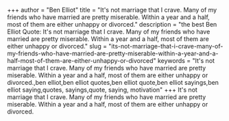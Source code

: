 +++
author = "Ben Elliot"
title = "It's not marriage that I crave. Many of my friends who have married are pretty miserable. Within a year and a half, most of them are either unhappy or divorced."
description = "the best Ben Elliot Quote: It's not marriage that I crave. Many of my friends who have married are pretty miserable. Within a year and a half, most of them are either unhappy or divorced."
slug = "its-not-marriage-that-i-crave-many-of-my-friends-who-have-married-are-pretty-miserable-within-a-year-and-a-half-most-of-them-are-either-unhappy-or-divorced"
keywords = "It's not marriage that I crave. Many of my friends who have married are pretty miserable. Within a year and a half, most of them are either unhappy or divorced.,ben elliot,ben elliot quotes,ben elliot quote,ben elliot sayings,ben elliot saying,quotes, sayings,quote, saying, motivation"
+++
It's not marriage that I crave. Many of my friends who have married are pretty miserable. Within a year and a half, most of them are either unhappy or divorced.
